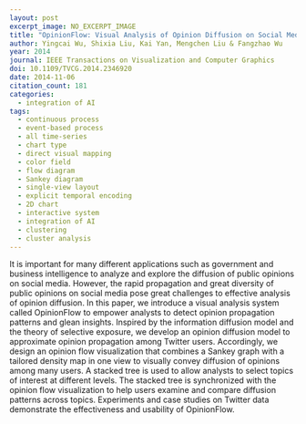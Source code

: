 ```yaml
---
layout: post
excerpt_image: NO_EXCERPT_IMAGE
title: "OpinionFlow: Visual Analysis of Opinion Diffusion on Social Media"
author: Yingcai Wu, Shixia Liu, Kai Yan, Mengchen Liu & Fangzhao Wu
year: 2014
journal: IEEE Transactions on Visualization and Computer Graphics
doi: 10.1109/TVCG.2014.2346920
date: 2014-11-06
citation_count: 181
categories:
  - integration of AI
tags:
  - continuous process
  - event-based process
  - all time-series
  - chart type
  - direct visual mapping
  - color field
  - flow diagram
  - Sankey diagram
  - single-view layout
  - explicit temporal encoding
  - 2D chart
  - interactive system
  - integration of AI
  - clustering
  - cluster analysis
---
```

It is important for many different applications such as government and business intelligence to analyze and explore the diffusion of public opinions on social media. However, the rapid propagation and great diversity of public opinions on social media pose great challenges to effective analysis of opinion diffusion. In this paper, we introduce a visual analysis system called OpinionFlow to empower analysts to detect opinion propagation patterns and glean insights. Inspired by the information diffusion model and the theory of selective exposure, we develop an opinion diffusion model to approximate opinion propagation among Twitter users. Accordingly, we design an opinion flow visualization that combines a Sankey graph with a tailored density map in one view to visually convey diffusion of opinions among many users. A stacked tree is used to allow analysts to select topics of interest at different levels. The stacked tree is synchronized with the opinion flow visualization to help users examine and compare diffusion patterns across topics. Experiments and case studies on Twitter data demonstrate the effectiveness and usability of OpinionFlow.

